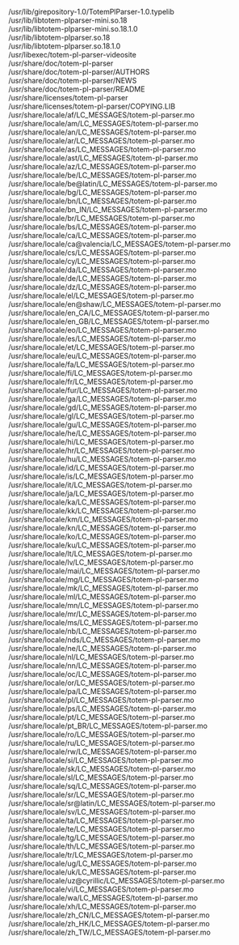 /usr/lib/girepository-1.0/TotemPlParser-1.0.typelib  
/usr/lib/libtotem-plparser-mini.so.18  
/usr/lib/libtotem-plparser-mini.so.18.1.0  
/usr/lib/libtotem-plparser.so.18  
/usr/lib/libtotem-plparser.so.18.1.0  
/usr/libexec/totem-pl-parser-videosite  
/usr/share/doc/totem-pl-parser  
/usr/share/doc/totem-pl-parser/AUTHORS  
/usr/share/doc/totem-pl-parser/NEWS  
/usr/share/doc/totem-pl-parser/README  
/usr/share/licenses/totem-pl-parser  
/usr/share/licenses/totem-pl-parser/COPYING.LIB  
/usr/share/locale/af/LC\_MESSAGES/totem-pl-parser.mo  
/usr/share/locale/am/LC\_MESSAGES/totem-pl-parser.mo  
/usr/share/locale/an/LC\_MESSAGES/totem-pl-parser.mo  
/usr/share/locale/ar/LC\_MESSAGES/totem-pl-parser.mo  
/usr/share/locale/as/LC\_MESSAGES/totem-pl-parser.mo  
/usr/share/locale/ast/LC\_MESSAGES/totem-pl-parser.mo  
/usr/share/locale/az/LC\_MESSAGES/totem-pl-parser.mo  
/usr/share/locale/be/LC\_MESSAGES/totem-pl-parser.mo  
/usr/share/locale/be@latin/LC\_MESSAGES/totem-pl-parser.mo  
/usr/share/locale/bg/LC\_MESSAGES/totem-pl-parser.mo  
/usr/share/locale/bn/LC\_MESSAGES/totem-pl-parser.mo  
/usr/share/locale/bn\_IN/LC\_MESSAGES/totem-pl-parser.mo  
/usr/share/locale/br/LC\_MESSAGES/totem-pl-parser.mo  
/usr/share/locale/bs/LC\_MESSAGES/totem-pl-parser.mo  
/usr/share/locale/ca/LC\_MESSAGES/totem-pl-parser.mo  
/usr/share/locale/ca@valencia/LC\_MESSAGES/totem-pl-parser.mo  
/usr/share/locale/cs/LC\_MESSAGES/totem-pl-parser.mo  
/usr/share/locale/cy/LC\_MESSAGES/totem-pl-parser.mo  
/usr/share/locale/da/LC\_MESSAGES/totem-pl-parser.mo  
/usr/share/locale/de/LC\_MESSAGES/totem-pl-parser.mo  
/usr/share/locale/dz/LC\_MESSAGES/totem-pl-parser.mo  
/usr/share/locale/el/LC\_MESSAGES/totem-pl-parser.mo  
/usr/share/locale/en@shaw/LC\_MESSAGES/totem-pl-parser.mo  
/usr/share/locale/en\_CA/LC\_MESSAGES/totem-pl-parser.mo  
/usr/share/locale/en\_GB/LC\_MESSAGES/totem-pl-parser.mo  
/usr/share/locale/eo/LC\_MESSAGES/totem-pl-parser.mo  
/usr/share/locale/es/LC\_MESSAGES/totem-pl-parser.mo  
/usr/share/locale/et/LC\_MESSAGES/totem-pl-parser.mo  
/usr/share/locale/eu/LC\_MESSAGES/totem-pl-parser.mo  
/usr/share/locale/fa/LC\_MESSAGES/totem-pl-parser.mo  
/usr/share/locale/fi/LC\_MESSAGES/totem-pl-parser.mo  
/usr/share/locale/fr/LC\_MESSAGES/totem-pl-parser.mo  
/usr/share/locale/fur/LC\_MESSAGES/totem-pl-parser.mo  
/usr/share/locale/ga/LC\_MESSAGES/totem-pl-parser.mo  
/usr/share/locale/gd/LC\_MESSAGES/totem-pl-parser.mo  
/usr/share/locale/gl/LC\_MESSAGES/totem-pl-parser.mo  
/usr/share/locale/gu/LC\_MESSAGES/totem-pl-parser.mo  
/usr/share/locale/he/LC\_MESSAGES/totem-pl-parser.mo  
/usr/share/locale/hi/LC\_MESSAGES/totem-pl-parser.mo  
/usr/share/locale/hr/LC\_MESSAGES/totem-pl-parser.mo  
/usr/share/locale/hu/LC\_MESSAGES/totem-pl-parser.mo  
/usr/share/locale/id/LC\_MESSAGES/totem-pl-parser.mo  
/usr/share/locale/is/LC\_MESSAGES/totem-pl-parser.mo  
/usr/share/locale/it/LC\_MESSAGES/totem-pl-parser.mo  
/usr/share/locale/ja/LC\_MESSAGES/totem-pl-parser.mo  
/usr/share/locale/ka/LC\_MESSAGES/totem-pl-parser.mo  
/usr/share/locale/kk/LC\_MESSAGES/totem-pl-parser.mo  
/usr/share/locale/km/LC\_MESSAGES/totem-pl-parser.mo  
/usr/share/locale/kn/LC\_MESSAGES/totem-pl-parser.mo  
/usr/share/locale/ko/LC\_MESSAGES/totem-pl-parser.mo  
/usr/share/locale/ku/LC\_MESSAGES/totem-pl-parser.mo  
/usr/share/locale/lt/LC\_MESSAGES/totem-pl-parser.mo  
/usr/share/locale/lv/LC\_MESSAGES/totem-pl-parser.mo  
/usr/share/locale/mai/LC\_MESSAGES/totem-pl-parser.mo  
/usr/share/locale/mg/LC\_MESSAGES/totem-pl-parser.mo  
/usr/share/locale/mk/LC\_MESSAGES/totem-pl-parser.mo  
/usr/share/locale/ml/LC\_MESSAGES/totem-pl-parser.mo  
/usr/share/locale/mn/LC\_MESSAGES/totem-pl-parser.mo  
/usr/share/locale/mr/LC\_MESSAGES/totem-pl-parser.mo  
/usr/share/locale/ms/LC\_MESSAGES/totem-pl-parser.mo  
/usr/share/locale/nb/LC\_MESSAGES/totem-pl-parser.mo  
/usr/share/locale/nds/LC\_MESSAGES/totem-pl-parser.mo  
/usr/share/locale/ne/LC\_MESSAGES/totem-pl-parser.mo  
/usr/share/locale/nl/LC\_MESSAGES/totem-pl-parser.mo  
/usr/share/locale/nn/LC\_MESSAGES/totem-pl-parser.mo  
/usr/share/locale/oc/LC\_MESSAGES/totem-pl-parser.mo  
/usr/share/locale/or/LC\_MESSAGES/totem-pl-parser.mo  
/usr/share/locale/pa/LC\_MESSAGES/totem-pl-parser.mo  
/usr/share/locale/pl/LC\_MESSAGES/totem-pl-parser.mo  
/usr/share/locale/ps/LC\_MESSAGES/totem-pl-parser.mo  
/usr/share/locale/pt/LC\_MESSAGES/totem-pl-parser.mo  
/usr/share/locale/pt\_BR/LC\_MESSAGES/totem-pl-parser.mo  
/usr/share/locale/ro/LC\_MESSAGES/totem-pl-parser.mo  
/usr/share/locale/ru/LC\_MESSAGES/totem-pl-parser.mo  
/usr/share/locale/rw/LC\_MESSAGES/totem-pl-parser.mo  
/usr/share/locale/si/LC\_MESSAGES/totem-pl-parser.mo  
/usr/share/locale/sk/LC\_MESSAGES/totem-pl-parser.mo  
/usr/share/locale/sl/LC\_MESSAGES/totem-pl-parser.mo  
/usr/share/locale/sq/LC\_MESSAGES/totem-pl-parser.mo  
/usr/share/locale/sr/LC\_MESSAGES/totem-pl-parser.mo  
/usr/share/locale/sr@latin/LC\_MESSAGES/totem-pl-parser.mo  
/usr/share/locale/sv/LC\_MESSAGES/totem-pl-parser.mo  
/usr/share/locale/ta/LC\_MESSAGES/totem-pl-parser.mo  
/usr/share/locale/te/LC\_MESSAGES/totem-pl-parser.mo  
/usr/share/locale/tg/LC\_MESSAGES/totem-pl-parser.mo  
/usr/share/locale/th/LC\_MESSAGES/totem-pl-parser.mo  
/usr/share/locale/tr/LC\_MESSAGES/totem-pl-parser.mo  
/usr/share/locale/ug/LC\_MESSAGES/totem-pl-parser.mo  
/usr/share/locale/uk/LC\_MESSAGES/totem-pl-parser.mo  
/usr/share/locale/uz@cyrillic/LC\_MESSAGES/totem-pl-parser.mo  
/usr/share/locale/vi/LC\_MESSAGES/totem-pl-parser.mo  
/usr/share/locale/wa/LC\_MESSAGES/totem-pl-parser.mo  
/usr/share/locale/xh/LC\_MESSAGES/totem-pl-parser.mo  
/usr/share/locale/zh\_CN/LC\_MESSAGES/totem-pl-parser.mo  
/usr/share/locale/zh\_HK/LC\_MESSAGES/totem-pl-parser.mo  
/usr/share/locale/zh\_TW/LC\_MESSAGES/totem-pl-parser.mo  
